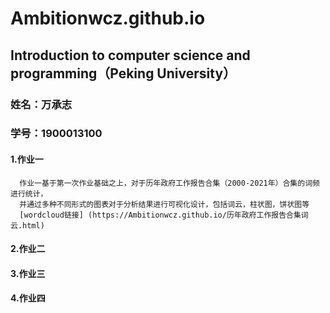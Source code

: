 # Ambitionwcz.github.io
## Introduction to computer science and programming（Peking University） 

### 姓名：万承志
### 学号：1900013100

#### 1.作业一
      作业一基于第一次作业基础之上，对于历年政府工作报告合集（2000-2021年）合集的词频进行统计，  
      并通过多种不同形式的图表对于分析结果进行可视化设计，包括词云，柱状图，饼状图等
      [wordcloud链接] (https://Ambitionwcz.github.io/历年政府工作报告合集词云.html)


#### 2.作业二

#### 3.作业三


#### 4.作业四


